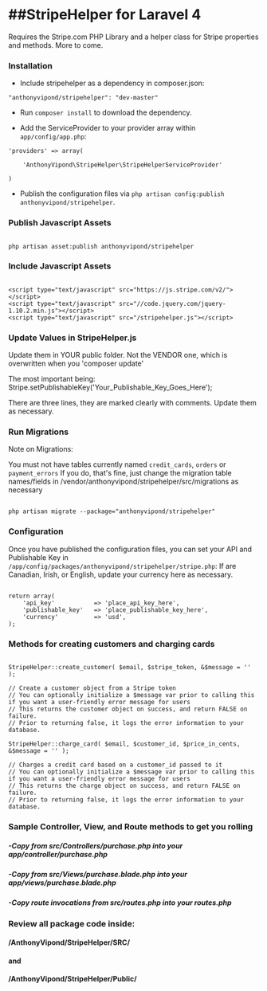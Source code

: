 ##StripeHelper for Laravel 4
==============

Requires the Stripe.com PHP Library and a helper class for Stripe properties and methods. More to come.


### Installation

- Include stripehelper as a dependency in composer.json:

~~~
"anthonyvipond/stripehelper": "dev-master"
~~~

- Run `composer install` to download the dependency.

- Add the ServiceProvider to your provider array within `app/config/app.php`:

~~~
'providers' => array(

    'AnthonyVipond\StripeHelper\StripeHelperServiceProvider'

)
~~~

- Publish the configuration files via `php artisan config:publish anthonyvipond/stripehelper`.


### Publish Javascript Assets

~~~

php artisan asset:publish anthonyvipond/stripehelper

~~~


### Include Javascript Assets

~~~

<script type="text/javascript" src="https://js.stripe.com/v2/"></script>
<script type="text/javascript" src="//code.jquery.com/jquery-1.10.2.min.js"></script>
<script type="text/javascript" src="/stripehelper.js"></script>

~~~


### Update Values in StripeHelper.js

Update them in YOUR public folder. Not the VENDOR one, which is overwritten when you 'composer update'

The most important being: Stripe.setPublishableKey('Your_Publishable_Key_Goes_Here');

There are three lines, they are marked clearly with comments. Update them as necessary.


### Run Migrations

Note on Migrations:

You must not have tables currently named `credit_cards`, `orders` or `payment_errors`
If you do, that's fine, just change the migration table names/fields in /vendor/anthonyvipond/stripehelper/src/migrations as necessary

~~~

php artisan migrate --package="anthonyvipond/stripehelper"

~~~


### Configuration

Once you have published the configuration files, you can set your API and Publishable Key in `/app/config/packages/anthonyvipond/stripehelper/stripe.php`:
If are Canadian, Irish, or English, update your currency here as necessary.

~~~

return array(
	'api_key' 			=> 'place_api_key_here',
	'publishable_key' 	=> 'place_publishable_key_here',
	'currency'			=> 'usd',
);

~~~


### Methods for creating customers and charging cards

~~~

StripeHelper::create_customer( $email, $stripe_token, &$message = '' );

// Create a customer object from a Stripe token
// You can optionally initialize a $message var prior to calling this if you want a user-friendly error message for users
// This returns the customer object on success, and return FALSE on failure.
// Prior to returning false, it logs the error information to your database.

StripeHelper::charge_card( $email, $customer_id, $price_in_cents, &$message = '' );

// Charges a credit card based on a customer_id passed to it
// You can optionally initialize a $message var prior to calling this if you want a user-friendly error message for users
// This returns the charge object on success, and return FALSE on failure.
// Prior to returning false, it logs the error information to your database.

~~~

### Sample Controller, View, and Route methods to get you rolling

##### -Copy from src/Controllers/purchase.php into your app/controller/purchase.php

##### -Copy from src/Views/purchase.blade.php into your app/views/purchase.blade.php

##### -Copy route invocations from src/routes.php into your routes.php



### Review all package code inside:

#### /AnthonyVipond/StripeHelper/SRC/ 
#### and 
#### /AnthonyVipond/StripeHelper/Public/